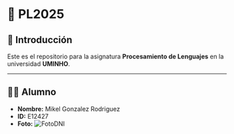 # 📌 PL2025

## 📖 Introducción
Este es el repositorio para la asignatura **Procesamiento de Lenguajes** en la universidad **UMINHO**.

---

## 👨‍🎓 Alumno

- **Nombre:** Mikel Gonzalez Rodriguez  
- **ID:** E12427  
- **Foto:** ![FotoDNI](https://github.com/user-attachments/assets/1b114421-9ad7-489d-8ee1-69710e8840ff)



